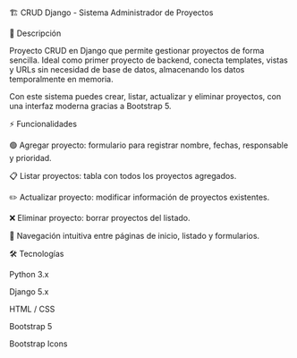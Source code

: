 🏗️ CRUD Django - Sistema Administrador de Proyectos

📖 Descripción

Proyecto CRUD en Django que permite gestionar proyectos de forma sencilla.
Ideal como primer proyecto de backend, conecta templates, vistas y URLs sin necesidad de base de datos, almacenando los datos temporalmente en memoria.

Con este sistema puedes crear, listar, actualizar y eliminar proyectos, con una interfaz moderna gracias a Bootstrap 5.

⚡ Funcionalidades

🟢 Agregar proyecto: formulario para registrar nombre, fechas, responsable y prioridad.

📋 Listar proyectos: tabla con todos los proyectos agregados.

✏️ Actualizar proyecto: modificar información de proyectos existentes.

❌ Eliminar proyecto: borrar proyectos del listado.

🔗 Navegación intuitiva entre páginas de inicio, listado y formularios.

🛠️ Tecnologías

Python 3.x

Django 5.x

HTML / CSS

Bootstrap 5

Bootstrap Icons